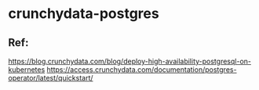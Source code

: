 # crunchydata-postgres

## Ref:
https://blog.crunchydata.com/blog/deploy-high-availability-postgresql-on-kubernetes
https://access.crunchydata.com/documentation/postgres-operator/latest/quickstart/
